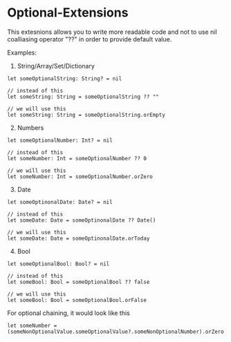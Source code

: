 # Optional-Extensions

This extesnions allows you to write more readable code and not to use nil coalliasing operator "??" in order to provide default value. 

Examples:

1. String/Array/Set/Dictionary
```
let someOptionalString: String? = nil

// instead of this 
let someString: String = someOptionalString ?? ""

// we will use this
let someString: String = someOptionalString.orEmpty
```
2. Numbers
```
let someOptionalNumber: Int? = nil

// instead of this 
let someNumber: Int = someOptionalNumber ?? 0

// we will use this
let someNumber: Int = someOptionalNumber.orZero
```
3. Date
```
let someOptinonalDate: Date? = nil

// instead of this 
let someDate: Date = someOptinonalDate ?? Date()

// we will use this
let someDate: Date = someOptinonalDate.orToday
```
4. Bool
```
let someOptionalBool: Bool? = nil

// instead of this 
let someBool: Bool = someOptionalBool ?? false

// we will use this
let someBool: Bool = someOptionalBool.orFalse
```

For optional chaining, it would look like this 
```
let someNumber = (someNonOptionalValue.someOptionalValue?.someNonOptionalNumber).orZero
```
